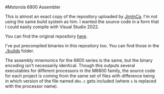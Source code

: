 #Motorola 6800 Assembler

This is almost an exact copy of the repository uploaded by [JimInCa](https://github.com/JimInCA). I'm not using the same build system as him. I wanted the source code in a form that I could easily compile with Visual Studio 2022. 


You can find the original repository [here](https://github.com/JimInCA/motorola-6800-assembler). 

I've put precompiled binaries in this repository too. You can find those in the [./builds](builds) folder. 

The assembly mnemonics for the 6800 series is the same, but the binary encoding isn't necessarily identical. Though this outputs several executables for different processors in the M6800 family, the source code for each project is coming from the same set of files with difference being in which version of the file named `d0x.c` gets included (where `x` is replaced with the processor name).